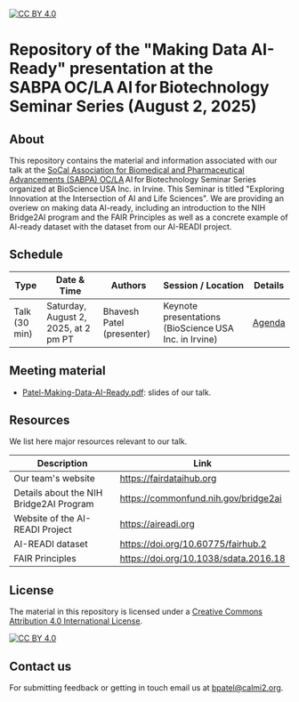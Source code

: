 [![CC BY 4.0][cc-by-shield]][cc-by]

[cc-by]: http://creativecommons.org/licenses/by/4.0/
[cc-by-shield]: https://img.shields.io/badge/License-CC%20BY%204.0-lightgrey.svg
[cc-by-image]: https://i.creativecommons.org/l/by/4.0/88x31.png

# Repository of the "Making Data AI-Ready" presentation at the SABPA OC/LA AI for Biotechnology Seminar Series (August 2, 2025)

## About

This repository contains the material and information associated with our talk at the [SoCal Association for Biomedical and Pharmaceutical Advancements (SABPA) OC/LA](https://www.sabpa-ocla.org) AI for Biotechnology Seminar Series organized at BioScience USA Inc. in Irvine. This Seminar is titled "Exploring Innovation at the Intersection of AI and Life Sciences". We are providing an overiew on making data AI-ready, including an introduction to the NIH Bridge2AI program and the FAIR Principles as well as a concrete example of AI-ready dataset with the dataset from our AI-READI project.

## Schedule

| Type            | Date & Time             | Authors                          | Session / Location                                              | Details |
| --------------- | -----------------|--------------------------------- |------------------------------------------------------ |------------------- |
| Talk (30 min)      |  Saturday, August 2, 2025, at 2 pm PT | Bhavesh Patel (presenter) | Keynote presentations (BioScience USA Inc. in Irvine) | [Agenda](https://www.sabpa-ocla.org/newsevent/exploring-innovation-at-the-intersection-of-ai-and-life-sciences) |


## Meeting material

- [Patel-Making-Data-AI-Ready.pdf](Patel-Making-Data-AI-Ready.pdf): slides of our talk. 

## Resources

We list here major resources relevant to our talk.

| Description                                         | Link                                                              |
| --------------------------------------------------  | ----------------------------------------------------------------- |
| Our team's website                                  | https://fairdataihub.org |
| Details about the NIH Bridge2AI Program             | https://commonfund.nih.gov/bridge2ai |
| Website of the AI-READI Project                     | https://aireadi.org |
| AI-READI dataset                                    | https://doi.org/10.60775/fairhub.2 |
| FAIR Principles                                     | https://doi.org/10.1038/sdata.2016.18


## License
The material in this repository is licensed under a
[Creative Commons Attribution 4.0 International License][cc-by].

[![CC BY 4.0][cc-by-image]][cc-by]

## Contact us
For submitting feedback or getting in touch email us at bpatel@calmi2.org.


